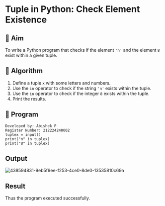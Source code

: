 # Tuple in Python: Check Element Existence

## 🎯 Aim
To write a Python program that checks if the element `'n'` and the element `8` exist within a given tuple.

## 🧠 Algorithm
1. Define a tuple `x` with some letters and numbers.
2. Use the `in` operator to check if the string `'n'` exists within the tuple.
3. Use the `in` operator to check if the integer `8` exists within the tuple.
4. Print the results.

## 🧾 Program
```
Developed by: Abishek P
Register Number: 212224240002
tuplex = input()
print("n" in tuplex)
print("8" in tuplex)
```
## Output
![438594831-9eb5f9ee-f253-4ce0-8de0-13535810c69a](https://github.com/user-attachments/assets/ee258d4c-23b9-4eca-a298-8ad2d14ecd1d)

## Result
Thus the program executed successfully.
